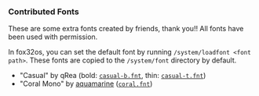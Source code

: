 ### Contributed Fonts

These are some extra fonts created by friends, thank you!! All fonts have been used with permission.

In fox32os, you can set the default font by running `/system/loadfont <font path>`.
These fonts are copied to the `/system/font` directory by default.

- "Casual" by qRea (bold: [`casual-b.fnt`](casual/casual-b.png), thin: [`casual-t.fnt`](casual/casual-t.png))
- "Coral Mono" by [aquamarine](https://aquamarine.gay/) ([`coral.fnt`](coral/coral.png))
